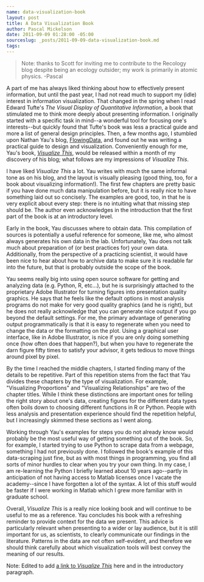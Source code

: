 ```yaml
---
name: data-visualization-book
layout: post
title: A Data Visualization Book
author: Pascal Mickelson
date: 2011-09-09 01:28:00 -05:00
sourceslug: _posts/2011-09-09-data-visualization-book.md
tags:
---
```


> Note:  thanks to Scott for inviting me to contribute to the Recology blog despite being an ecology outsider; my work is primarily in atomic physics. -Pascal

A part of me has always liked thinking about how to effectively present information, but until the past year, I had not read much to support my (idle) interest in information visualization. That changed in the spring when I read Edward Tufte's _The Visual Display of Quantitative Information_, a book that stimulated me to think more deeply about presenting information. I originally started with a specific task in mind--a wonderful tool for focusing one's interests--but quickly found that Tufte's book was less a practical guide and more a list of general design principles. Then, a few months ago, I stumbled upon Nathan Yau's blog, [FlowingData](http://flowingdata.com/), and found out he was writing a practical guide to design and visualization. Conveniently enough for me, Yau's book, _[Visualize This](http://book.flowingdata.com/)_, would be released within a month of my discovery of his blog; what follows are my impressions of _Visualize This_.

I have liked *Visualize This* a lot. Yau writes with much the same informal tone as on his blog, and the layout is visually pleasing (good thing, too, for a book about visualizing information!). The first few chapters are pretty basic if you have done much data manipulation before, but it is really nice to have something laid out so concisely. The examples are good, too, in that he is very explicit about every step: there is no intuiting what that missing step should be. The author even acknowledges in the introduction that the first part of the book is at an introductory level.

Early in the book, Yau discusses where to obtain data.  This compilation of sources is potentially a useful reference for someone, like me, who almost always generates his own data in the lab.  Unfortunately, Yau does not talk much about preparation of (or best practices for) your own data. Additionally, from the perspective of a practicing scientist, it would have been nice to hear about how to archive data to make sure it is readable far into the future, but that is probably outside the scope of the book.

Yau seems really big into using open source software for getting and analyzing data (e.g. Python, R, etc…), but he is surprisingly attached to the proprietary Adobe Illustrator for turning figures into presentation quality graphics. He says that he feels like the default options in most analysis programs do not make for very good quality graphics (and he is right), but he does not really acknowledge that you can generate nice output if you go beyond the default settings. For me, the primary advantage of generating output programmatically is that it is easy to regenerate when you need to change the data or the formatting on the plot. Using a graphical user interface, like in Adobe Illustrator, is nice if you are only doing something once (how often does that happen?), but when you have to regenerate the darn figure fifty times to satisfy your advisor, it gets tedious to move things around pixel by pixel.

By the time I reached the middle chapters, I started finding many of the details to be repetitive.  Part of this repetition stems from the fact that Yau divides these chapters by the type of visualization. For example, "Visualizing Proportions" and "Visualizing Relationships" are two of the chapter titles.  While I think these distinctions are important ones for telling the right story about one's data, creating figures for the different data types often boils down to choosing different functions in R or Python. People with less analysis and presentation experience should find the repetition helpful, but I increasingly skimmed these sections as I went along. 

Working through Yau's examples for steps you do not already know would probably be the most useful way of getting something out of the book. So, for example, I started trying to use Python to scrape data from a webpage, something I had not previously done. I followed the book's example of this data-scraping just fine, but as with most things in programming, you find all sorts of minor hurdles to clear when you try your own thing. In my case, I am re-learning the Python I briefly learned about 10 years ago--partly in anticipation of not having access to Matlab licenses once I vacate the academy--since I have forgotten a lot of the syntax. A lot of this stuff would be faster if I were working in Matlab which I grew more familiar with in graduate school.

Overall, <i>Visualize This</i> is a really nice looking book and will continue to be useful to me as a reference. Yau concludes his book with a refreshing reminder to provide context for the data we present.  This advice is particularly relevant when presenting to a wider or lay audience, but it is still important for us, as scientists, to clearly communicate our findings in the literature.  Patterns in the data are not often self-evident, and therefore we should think carefully about which visualization tools will best convey the meaning of our results.

Note: Edited to add <a href="http://book.flowingdata.com/"> a link to <i>Visualize This</i></a> here and in the introductory paragraph.
